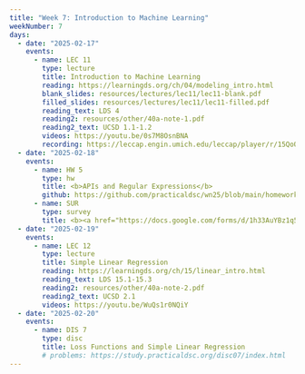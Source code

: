 ```yaml
---
title: "Week 7: Introduction to Machine Learning"
weekNumber: 7
days:
  - date: "2025-02-17"
    events:
      - name: LEC 11
        type: lecture
        title: Introduction to Machine Learning
        reading: https://learningds.org/ch/04/modeling_intro.html
        blank_slides: resources/lectures/lec11/lec11-blank.pdf
        filled_slides: resources/lectures/lec11/lec11-filled.pdf
        reading_text: LDS 4
        reading2: resources/other/40a-note-1.pdf
        reading2_text: UCSD 1.1-1.2
        videos: https://youtu.be/0s7M8OsnBNA
        recording: https://leccap.engin.umich.edu/leccap/player/r/15QoQS
  - date: "2025-02-18"
    events:
      - name: HW 5
        type: hw
        title: <b>APIs and Regular Expressions</b>
        github: https://github.com/practicaldsc/wn25/blob/main/homeworks/hw05/hw05.ipynb
      - name: SUR
        type: survey
        title: <b><a href="https://docs.google.com/forms/d/1h33AuYBz1q5KhKQ6u7J7Ews7UcX9BnqM5-M3qpaJ4cI/preview">Pre-Midterm Survey</a></b>
  - date: "2025-02-19"
    events:
      - name: LEC 12
        type: lecture
        title: Simple Linear Regression
        reading: https://learningds.org/ch/15/linear_intro.html
        reading_text: LDS 15.1-15.3
        reading2: resources/other/40a-note-2.pdf
        reading2_text: UCSD 2.1
        videos: https://youtu.be/WuQs1r0NQiY
  - date: "2025-02-20"
    events:
      - name: DIS 7
        type: disc
        title: Loss Functions and Simple Linear Regression
        # problems: https://study.practicaldsc.org/disc07/index.html
---
```

